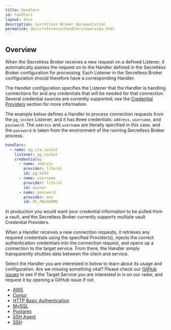 ```yaml
---
title: Handlers
id: handlers
layout: docs
description: Secretless Broker Documentation
permalink: docs/reference/handlers/overview.html
---
```


## Overview

When the Secretless Broker receives a new request on a defined Listener, it automatically passes the request on to the Handler defined in the Secretless Broker configuration for processing. Each Listener in the Secretless Broker configuration should therefore have a corresponding Handler.

The Handler configuration specifies the Listener that the Handler is handling connections for and any credentials that will be needed for that connection. Several credential sources are currently supported; see the [Credential Providers](/docs/reference/providers/overview.html) section for more information.

The example below defines a Handler to process connection requests from the `pg_socket` Listener, and it has three credentials: `address`, `username`, and `password`. The `address` and `username` are literally specified in this case, and the `password` is taken from the environment of the running Secretless Broker process.
```yaml
handlers:
  - name: pg_via_socket
    listener: pg_socket
    credentials:
      - name: address
        provider: literal
        id: pg:5432
      - name: username
        provider: literal
        id: myuser
      - name: password
        provider: env
        id: PG_PASSWORD
```

In production you would want your credential information to be pulled from a vault, and the Secretless Broker currently supports multiple vault Credential Providers.

When a Handler receives a new connection requests, it retrieves any required credentials using the specified Provider(s), injects the correct authentication credentials into the connection request, and opens up a connection to the target service. From there, the Handler simply transparently shuttles data between the client and service.

Select the Handler you are interested in below to learn about its usage and configuration. Are we missing something vital?
Please check our [GitHub issues](https://github.com/cyberark/secretless-broker/issues) to see if the Target Service you are
interested in is on our radar, and request it by opening a GitHub issue if not.

- [AWS](/docs/reference/handlers/http/aws.html)
- [Conjur](/docs/reference/handlers/http/conjur.html)
- [HTTP Basic Authentication](/docs/reference/handlers/http/basic.html)
- [MySQL](/docs/reference/handlers/mysql.html)
- [Postgres](/docs/reference/handlers/postgres.html)
- [SSH Agent](/docs/reference/handlers/ssh_agent.html)
- [SSH](/docs/reference/handlers/ssh.html)
